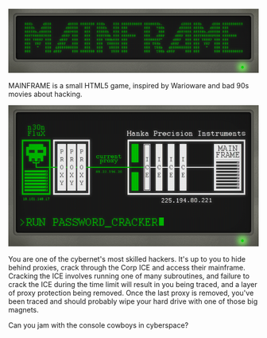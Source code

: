 ![MAINFRAME logo](mainframe_logo.png)

MAINFRAME is a small HTML5 game, inspired by Warioware and bad 90s movies about hacking.

![MAINFRAME main screen](mainframe.gif)

You are one of the cybernet's most skilled hackers. It's up to you to hide behind proxies, crack through the Corp ICE and access their mainframe. Cracking the ICE involves running one of many subroutines, and failure to crack the ICE during the time limit will result in you being traced, and a layer of proxy protection being removed. Once the last proxy is removed, you've been traced and should probably wipe your hard drive with one of those big magnets.

Can you jam with the console cowboys in cyberspace?
